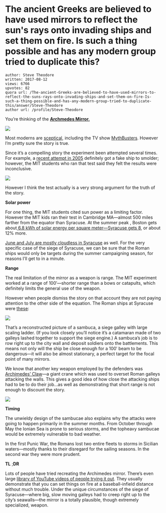 # The ancient Greeks are believed to have used mirrors to reflect the sun's rays onto invading ships and set them on fire. Is such a thing possible and has any modern group tried to duplicate this?

	author: Steve Theodore
	written: 2017-08-12
	views: 6766
	upvotes: 82
	quora url: /The-ancient-Greeks-are-believed-to-have-used-mirrors-to-reflect-the-suns-rays-onto-invading-ships-and-set-them-on-fire-Is-such-a-thing-possible-and-has-any-modern-group-tried-to-duplicate-this/answer/Steve-Theodore
	author url: /profile/Steve-Theodore


You’re thinking of the __[Archmedes Mirror.](https://www.math.nyu.edu/~crorres/Archimedes/Mirrors/Tzetzes.html)__ 

![](https://qph.fs.quoracdn.net/main-qimg-01bd9ed5bba5bb8177a68bcbb1e9c2e7)

Most moderns are [sceptical](http://www.unmuseum.org/burning_mirror.htm), including the TV show [MythBusters](https://mythresults.com/episode46). However I’m pretty sure the story is true.

Since it’s a compelling story the experiment been attempted several times. For example, a [recent attempt in 2005](http://web.mit.edu/2.009/www/experiments/deathray/10_ArchimedesResult.html) definitely got a fake ship to smolder; however, the MIT students who ran that test said they felt the results were inconclusive.

![](https://qph.fs.quoracdn.net/main-qimg-a7a8bfb6f4ce382a7848be1ee535ec6c-c)

However I think the test actually is a very strong argument for the truth of the story.

__Solar power__ 

For one thing, the MIT students cited sun power as a limiting factor. However the MIT kids ran their test in Cambridge MA—almost 500 miles farther from the equator than Syracuse. At the summer peak , Boston gets about[ 6.8 kWh of solar energy per square meter—](https://weatherspark.com/y/26197/Average-Weather-in-Boston-Massachusetts-United-States#Sections-SolarEnergy)[Syracuse gets 8](https://weatherspark.com/y/78340/Average-Weather-in-Siracusa-Italy#Sections-SolarEnergy), or about 12% more.

[June and July are mostly cloudless in Syracuse](https://weatherspark.com/y/78340/Average-Weather-in-Siracusa-Italy#Sections-Clouds) as well. For the very specific case of the siege of Syracuse, we can be sure that the Roman ships would only be targets during the summer campaigning season, for reasons I’ll get to in a minute.

__Range__ 

The real limitation of the mirror as a weapon is range. The MIT experiment worked at a range of 100′—shorter range than a bows or catapults, which definitely limits the general use of the weapon.

However when people dismiss the story on that account they are not paying attention to the other side of the equation. The Roman ships at Syracuse were [these](https://en.wikipedia.org/wiki/Sambuca_(siege_engine)):

![](https://qph.fs.quoracdn.net/main-qimg-81cf72ca2e4d227179728bf088309766-c)

That’s a reconstructed picture of a sambuca, a siege galley with large scaling ladder. (If you look closely you’ll notice it’s a catamaran made of two galleys lashed together to support the siege engine.) A sambuca’s job is to row right up to the city wall and deposit soldiers onto the battlements. This means not only will the ship be close enough for a 100′ beam to be dangerous—it will also be almost stationary, a perfect target for the focal point of many mirrors.

We know that another key weapon employed by the defenders was [Archimedes’ Claw](http://www.oddlyhistorical.com/tag/archimedes-claw/)—a giant crane which was used to overset Roman galleys attacking the walls. This gives a good idea of how close the attacking ships had to be to do their job…as well as demonstrating that short range is not enough to discount the story.

![](https://qph.fs.quoracdn.net/main-qimg-09f13274587135c5d9c62345d9fc432f)

__Timing__ 

The unwieldy design of the sambucae also explains why the attacks were going to happen primarily in the summer months. From October through May the Ionian Sea is prone to serious storms, and the topheavy sambucae would be extremely vulnerable to bad weather.

In the first Punic War, the Romans lost two entire fleets to storms in Sicilian waters—mostly thanks to their disregard for the sailing seasons. In the second war they were more prudent.

__TL__ ;__DR__ 

Lots of people have tried recreating the Archimedes mirror. There’s even large [library of YouTube videos of people trying it out](https://www.google.com/search?q=archimedes+mirror&safe=active&source=lnms&tbm=vid&sa=X&ved=0ahUKEwj3npCluNLVAhVN5WMKHR1uCqMQ_AUIDCgD&biw=2327&bih=1213). They usually demonstrate that you can set things on fire at a baseball-infield distance without much trouble. Under the unique circumstances of the siege of Syracuse—where big, slow moving galleys had to creep right up to the city’s seawalls—the mirror is a totally plausible, though extremely specialized, weapon.

